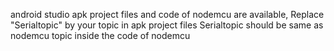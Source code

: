 android studio apk project files and code of nodemcu are available, 
Replace "Serialtopic" by your topic in apk project files
Serialtopic should be same as nodemcu topic inside the code of nodemcu

